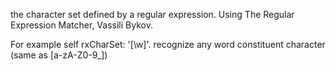 the character set defined by a regular expression.
Using The Regular Expression Matcher, Vassili Bykov.  

For example
	self rxCharSet: '[\w]'.
 recognize any word constituent character (same as [a-zA-Z0-9_])
